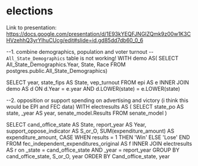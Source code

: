 # elections

Link to presentation: https://docs.google.com/presentation/d/1E93kYEQFJNGIZQmk9z00w1K3CHVzehhQ3yrYlhuCUcg/edit#slide=id.gd85dd7db60_0_6

--1. combine demographics, population and voter turnout
-- `All_State_Demographics` table is not working!
WITH demo AS(
SELECT All_State_Demographics.Year,
	   State,
	   Race
FROM postgres.public.All_State_Demographics)

SELECT year,
	   state_fips AS State,
	   vep_turnout
FROM epi AS e
INNER JOIN demo AS d ON d.Year = e.year 
AND d.LOWER(state) = e.LOWER(state) 

--2. opposition or support spending on advertising and victory (i think this would be EPI and FEC data)
WITH electresults AS (
SELECT state_po AS state,
	   _year AS year,
	   senate_model.Results
FROM senate_model
)

SELECT cand_office_state AS State,
	   report_year AS Year,
	   support_oppose_indicator AS S_or_O,
	   SUM(expenditure_amount) AS expenditure_amount,
	   CASE WHEN results = 1 THEN 'Win' ELSE 'Lose' END
FROM fec_independent_expenditures_original AS f
INNER JOIN electresults AS r on _state = cand_office_state AND _year = report_year 
GROUP BY cand_office_state, S_or_O, year
ORDER BY Cand_office_state, year
